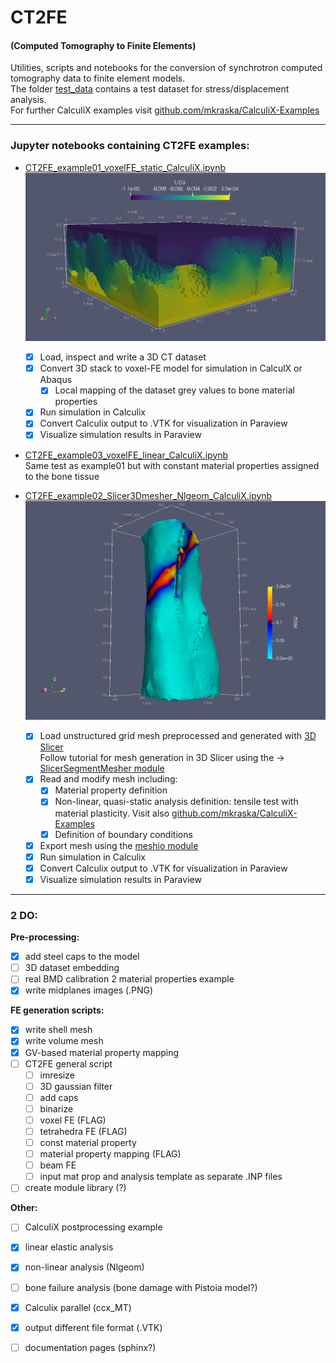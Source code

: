 # CT2FE
#### (Computed Tomography to Finite Elements)

Utilities, scripts and notebooks for the conversion of synchrotron computed tomography data to finite element models. <br />
The folder [test_data](test_data) contains a test dataset for stress/displacement analysis. <br />
For further CalculiX examples visit [github.com/mkraska/CalculiX-Examples](https://github.com/mkraska/CalculiX-Examples) <br />

___

### Jupyter notebooks containing CT2FE examples:
- [CT2FE_example01_voxelFE_static_CalculiX.ipynb](CT2FE_example01_voxelFE_static_CalculiX.ipynb)
![](test_data/example_01/masked_8bit_cap1.png)
    - [x] Load, inspect and write a 3D CT dataset
    - [x] Convert 3D stack to voxel-FE model for simulation in CalculX or Abaqus
        - [x] Local mapping of the dataset grey values to bone material properties
    - [x] Run simulation in Calculix
    - [x] Convert Calculix output to .VTK for visualization in Paraview
    - [x] Visualize simulation results in Paraview

- [CT2FE_example03_voxelFE_linear_CalculiX.ipynb](CT2FE_example03_voxelFE_linear_CalculiX.ipynb)
    <br /> Same test as example01 but with constant material properties assigned to the bone tissue

- [CT2FE_example02_Slicer3Dmesher_Nlgeom_CalculiX.ipynb](tmp.ipynb)
![](test_data/example_02/D_single_tens_Nlgeom.png)
    - [x] Load unstructured grid mesh preprocessed and generated with [3D Slicer](https://www.slicer.org/) <br />
    Follow tutorial for mesh generation in 3D Slicer using the -> [SlicerSegmentMesher module](https://github.com/lassoan/SlicerSegmentMesher#tutorial) 
    - [x] Read and modify mesh including:
        - [x] Material property definition
        - [x] Non-linear, quasi-static analysis definition: tensile test with material plasticity. Visit also [github.com/mkraska/CalculiX-Examples](https://github.com/mkraska/CalculiX-Examples/blob/master/Drahtbiegen/Zug/Zug.inp)
        - [x] Definition of boundary conditions
    - [x] Export mesh using the [meshio module](https://github.com/nschloe/meshio/blob/master/meshio/abaqus/_abaqus.py)
    - [x] Run simulation in Calculix
    - [x] Convert Calculix output to .VTK for visualization in Paraview
    - [x] Visualize simulation results in Paraview
___
### 2 DO:
**Pre-processing:**
- [x] add steel caps to the model
- [ ] 3D dataset embedding
- [ ] real BMD calibration 2 material properties example
- [X] write midplanes images (.PNG)

**FE generation scripts:**
- [X] write shell mesh
- [X] write volume mesh
- [X] GV-based material property mapping
- [ ] CT2FE general script
    - [ ] imresize
    - [ ] 3D gaussian filter
    - [ ] add caps
    - [ ] binarize
    - [ ] voxel FE (FLAG)
    - [ ] tetrahedra FE (FLAG)
    - [ ] const material property
    - [ ] material property mapping (FLAG)
    - [ ] beam FE
    - [ ] input mat prop and analysis template as separate .INP files
    
- [ ] create module library (?)

**Other:**
- [ ] CalculiX postprocessing example
- [x] linear elastic analysis
- [x] non-linear analysis (Nlgeom)
- [ ] bone failure analysis (bone damage with Pistoia model?)
- [x] Calculix parallel (ccx_MT)
- [x] output different file format (.VTK)
- [ ] documentation pages (sphinx?)





